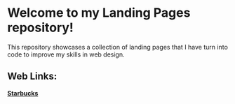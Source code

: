 # Welcome to my **Landing Pages** repository!

This repository showcases a collection of landing pages that I have turn into code to improve my skills in web design.

## Web Links:
**[Starbucks](https://landing-page-starbucks-pied.vercel.app/#)**